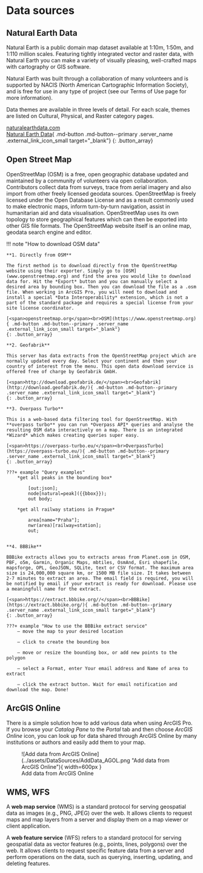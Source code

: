 # Data sources
## Natural Earth Data
Natural Earth is a public domain map dataset available at 1:10m, 1:50m, and 1:110 million scales. Featuring tightly integrated vector and raster data, with Natural Earth you can make a variety of visually pleasing, well-crafted maps with cartography or GIS software.

Natural Earth was built through a collaboration of many volunteers and is supported by NACIS (North American Cartographic Information Society), and is free for use in any type of project (see our Terms of Use page for more information).

Data themes are available in three levels of detail. For each scale, themes are listed on Cultural, Physical, and Raster category pages.

[<span>naturalearthdata.com</span><br>Natural Earth Data](https://www.naturalearthdata.com/downloads/){ .md-button .md-button--primary .server_name .external_link_icon_small target="_blank"}
{: .button_array}

## Open Street Map
OpenStreetMap (OSM) is a free, open geographic database updated and maintained by a community of volunteers via open collaboration. Contributors collect data from surveys, trace from aerial imagery and also import from other freely licensed geodata sources. OpenStreetMap is freely licensed under the Open Database License and as a result commonly used to make electronic maps, inform turn-by-turn navigation, assist in humanitarian aid and data visualisation. OpenStreetMap uses its own topology to store geographical features which can then be exported into other GIS file formats. The OpenStreetMap website itself is an online map, geodata search engine and editor.

!!! note "How to download OSM data"

    **1. Directly from OSM**
    
    The first method is to download directly from the OpenStreetMap website using their exporter. Simply go to [OSM](www.openstreetmap.org) and find the area you would like to download data for. Hit the *Export* button and you can manually select a desired area by bounding box. Then you can download the file as a .osm file. When working in ArcGIS Pro, you will need to download and install a special *Data Interoperability* extension, which is not a part of the standard package and requires a special license from your site license coordinator.

    [<span>openstreetmap.org</span><br>OSM](https://www.openstreetmap.org){ .md-button .md-button--primary .server_name .external_link_icon_small target="_blank"}
    {: .button_array}
     
    **2. Geofabrik**
    
    This server has data extracts from the OpenStreetMap project which are normally updated every day. Select your continent and then your country of interest from the menu. This open data download service is offered free of charge by Geofabrik GmbH.

    [<span>http://download.geofabrik.de/</span><br>Geofabrik](http://download.geofabrik.de/){ .md-button .md-button--primary .server_name .external_link_icon_small target="_blank"}
    {: .button_array}

    **3. Overpass Turbo**

    This is a web-based data filtering tool for OpenStreetMap. With **overpass turbo** you can run *Overpass API* queries and analyse the resulting OSM data interactively on a map. There is an integrated *Wizard* which makes creating queries super easy.

    [<span>https://overpass-turbo.eu/</span><br>OverpassTurbo](https://overpass-turbo.eu/){ .md-button .md-button--primary .server_name .external_link_icon_small target="_blank"}
    {: .button_array}

    ???+ example "Query examples"
        *get all peaks in the bounding box*

            [out:json];
            node[natural=peak]({{bbox}});
            out body;

        *get all railway stations in Prague*

            area[name="Praha"];
            nwr(area)[railway=station];
            out;


    **4. BBBike**

    BBBike extracts allows you to extracts areas from Planet.osm in OSM, PBF, o5m, Garmin, Organic Maps, mbtiles, OsmAnd, Esri shapefile, mapsforge, OPL, GeoJSON, SQLite, text or CSV format. The maximum area size is 24,000,000 square km, or 1500 MB file size. It takes between 2-7 minutes to extract an area. The email field is required, you will be notified by email if your extract is ready for download. Please use a meaningfull name for the extract.

    [<span>https://extract.bbbike.org//</span><br>BBBike](https://extract.bbbike.org/){ .md-button .md-button--primary .server_name .external_link_icon_small target="_blank"}
    {: .button_array}

    ???+ example "How to use the BBBike extract service"
        – move the map to your desired location

        – click to create the bounding box

        – move or resize the bounding box, or add new points to the polygon

        – select a Format, enter Your email address and Name of area to extract

        – click the extract button. Wait for email notification and download the map. Done!

## ArcGIS Online

There is a simple solution how to add various data when using ArcGIS Pro. If you browse your *Catalog Pane* to the *Portal* tab and then choose *ArcGIS Online* icon, you can look up for data shared through ArcGIS Online by many institutions or authors and easily add them to your map.

<figure markdown>
  ![Add data from ArcGIS Online](../assets/DataSources/AddData_AGOL.png "Add data from ArcGIS Online"){ width=600px }
  <figcaption>Add data from ArcGIS Online</figcaption>
</figure>

## WMS, WFS

A **web map service** (WMS) is a standard protocol for serving geospatial data as images (e.g., PNG, JPEG) over the web. It allows clients to request maps and map layers from a server and display them on a map viewer or client application.

A **web feature service** (WFS) refers to a standard protocol for serving geospatial data as vector features (e.g., points, lines, polygons) over the web. It allows clients to request specific feature data from a server and perform operations on the data, such as querying, inserting, updating, and deleting features.